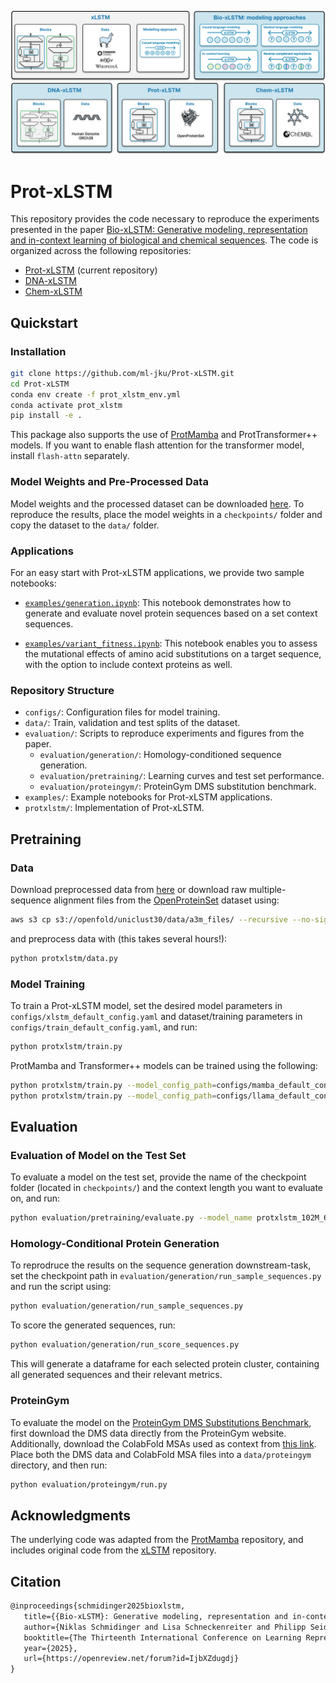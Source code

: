 <p align="center">
    <img src="assets/BioxLSTM_Overview.png" alt="xlstm"/>
</p>

# Prot-xLSTM

This repository provides the code necessary to reproduce the experiments presented in the paper [Bio-xLSTM: Generative modeling, representation and in-context learning of biological and chemical sequences](https://arxiv.org/abs/2411.04165). The code is organized across the following repositories:

- [Prot-xLSTM](https://github.com/ml-jku/Prot-xLSTM) (current repository) 
- [DNA-xLSTM](https://github.com/ml-jku/DNA-xLSTM) 
- [Chem-xLSTM](https://github.com/ml-jku/Chem-xLSTM)

## Quickstart

### Installation

```bash
git clone https://github.com/ml-jku/Prot-xLSTM.git
cd Prot-xLSTM
conda env create -f prot_xlstm_env.yml
conda activate prot_xlstm
pip install -e .
```

This package also supports the use of [ProtMamba](https://github.com/Bitbol-Lab/ProtMamba-ssm) and ProtTransformer++ models. If you want to enable flash attention for the transformer model, install `flash-attn` separately.

### Model Weights and Pre-Processed Data

Model weights and the processed dataset can be downloaded [here](https://ml.jku.at/research/Bio-xLSTM/downloads/Prot-xLSTM/data/). To reproduce the results, place the model weights in a `checkpoints/` folder and copy the dataset to the `data/` folder.

### Applications

For an easy start with Prot-xLSTM applications, we provide two sample notebooks:

- [`examples/generation.ipynb`](https://github.com/ml-jku/Prot-xLSTM/blob/main/examples/generation.ipynb): This notebook demonstrates how to generate and evaluate novel protein sequences based on a set context sequences. 

- [`examples/variant_fitness.ipynb`](https://github.com/ml-jku/Prot-xLSTM/blob/main/examples/variant_fitness.ipynb): This notebook enables you to assess the mutational effects of amino acid substitutions on a target sequence, with the option to include context proteins as well.

### Repository Structure

- `configs/`: Configuration files for model training.
- `data/`: Train, validation and test splits of the dataset. 
- `evaluation/`: Scripts to reproduce experiments and figures from the paper.
    - `evaluation/generation/`: Homology-conditioned sequence generation.
    - `evaluation/pretraining/`: Learning curves and test set performance.
    - `evaluation/proteingym/`: ProteinGym DMS substitution benchmark.
- `examples/`: Example notebooks for Prot-xLSTM applications.
- `protxlstm/`: Implementation of Prot-xLSTM.


## Pretraining

### Data

Download preprocessed data from [here](https://ml.jku.at/research/Bio-xLSTM/downloads/Prot-xLSTM/data/) or download raw multiple-sequence alignment files from the [OpenProteinSet](https://registry.opendata.aws/openfold/) dataset using:

```bash
aws s3 cp s3://openfold/uniclust30/data/a3m_files/ --recursive --no-sign-request --exclude "*" --include "*.a3m"
```

and preprocess data with (this takes several hours!):

```bash
python protxlstm/data.py
```

### Model Training

To train a Prot-xLSTM model, set the desired model parameters in `configs/xlstm_default_config.yaml` and dataset/training parameters in `configs/train_default_config.yaml`, and run:

```bash
python protxlstm/train.py
```

ProtMamba and Transformer++ models can be trained using the following:

```bash
python protxlstm/train.py --model_config_path=configs/mamba_default_config.yaml
python protxlstm/train.py --model_config_path=configs/llama_default_config.yaml
```

## Evaluation

### Evaluation of Model on the Test Set

To evaluate a model on the test set, provide the name of the checkpoint folder (located in `checkpoints/`) and the context length you want to evaluate on, and run:

```bash
python evaluation/pretraining/evaluate.py --model_name protxlstm_102M_60B --model_type xlstm --context_len 131072
```

### Homology-Conditional Protein Generation

To reprodruce the results on the sequence generation downstream-task, set the checkpoint path in `evaluation/generation/run_sample_sequences.py` and run the script using:

```bash
python evaluation/generation/run_sample_sequences.py
```

To score the generated sequences, run:

```bash
python evaluation/generation/run_score_sequences.py
```

This will generate a dataframe for each selected protein cluster, containing all generated sequences and their relevant metrics.

### ProteinGym

To evaluate the model on the [ProteinGym DMS Substitutions Benchmark](https://proteingym.org/), first download the DMS data directly from the ProteinGym website. Additionally, download the ColabFold MSAs used as context from [this link](https://drive.google.com/drive/folders/1BBiBpXKHvKR6h-2MYegnbCB0zoSlo9ym). Place both the DMS data and ColabFold MSA files into a `data/proteingym` directory, and then run:

```bash
python evaluation/proteingym/run.py
```


## Acknowledgments

The underlying code was adapted from the [ProtMamba](https://github.com/Bitbol-Lab/ProtMamba-ssm) repository, and includes original code from the [xLSTM](https://github.com/NX-AI/xlstm) repository.


## Citation

```latex
@inproceedings{schmidinger2025bioxlstm,
   title={{Bio-xLSTM}: Generative modeling, representation and in-context learning of biological and chemical sequences},
   author={Niklas Schmidinger and Lisa Schneckenreiter and Philipp Seidl and Johannes Schimunek and Pieter-Jan Hoedt and Johannes Brandstetter and Andreas Mayr and Sohvi Luukkonen and Sepp Hochreiter and G{\"u}nter Klambauer},
   booktitle={The Thirteenth International Conference on Learning Representations},
   year={2025},
   url={https://openreview.net/forum?id=IjbXZdugdj}
}
```
